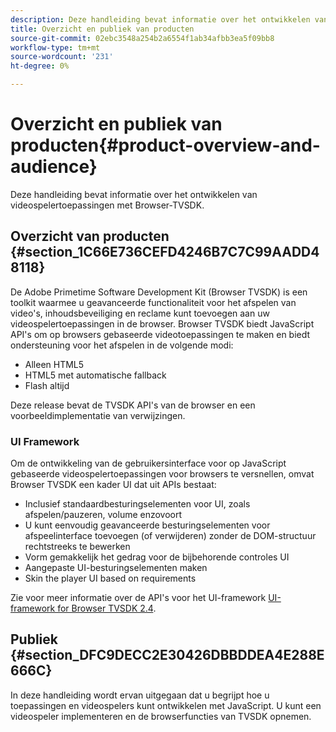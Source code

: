```yaml
---
description: Deze handleiding bevat informatie over het ontwikkelen van videospelertoepassingen met Browser-TVSDK.
title: Overzicht en publiek van producten
source-git-commit: 02ebc3548a254b2a6554f1ab34afbb3ea5f09bb8
workflow-type: tm+mt
source-wordcount: '231'
ht-degree: 0%

---
```


# Overzicht en publiek van producten{#product-overview-and-audience}

Deze handleiding bevat informatie over het ontwikkelen van videospelertoepassingen met Browser-TVSDK.

## Overzicht van producten {#section_1C66E736CEFD4246B7C7C99AADD48118}

De Adobe Primetime Software Development Kit (Browser TVSDK) is een toolkit waarmee u geavanceerde functionaliteit voor het afspelen van video&#39;s, inhoudsbeveiliging en reclame kunt toevoegen aan uw videospelertoepassingen in de browser. Browser TVSDK biedt JavaScript API&#39;s om op browsers gebaseerde videotoepassingen te maken en biedt ondersteuning voor het afspelen in de volgende modi:

* Alleen HTML5
* HTML5 met automatische fallback
* Flash altijd

Deze release bevat de TVSDK API&#39;s van de browser en een voorbeeldimplementatie van verwijzingen.

### UI Framework

Om de ontwikkeling van de gebruikersinterface voor op JavaScript gebaseerde videospelertoepassingen voor browsers te versnellen, omvat Browser TVSDK een kader UI dat uit APIs bestaat:

* Inclusief standaardbesturingselementen voor UI, zoals afspelen/pauzeren, volume enzovoort
* U kunt eenvoudig geavanceerde besturingselementen voor afspeelinterface toevoegen (of verwijderen) zonder de DOM-structuur rechtstreeks te bewerken
* Vorm gemakkelijk het gedrag voor de bijbehorende controles UI
* Aangepaste UI-besturingselementen maken
* Skin the player UI based on requirements

Zie voor meer informatie over de API&#39;s voor het UI-framework [UI-framework for Browser TVSDK 2.4](https://help.adobe.com/en_US/primetime/api/psdk/btvsdk-ui-framework/index.html).

## Publiek {#section_DFC9DECC2E30426DBBDDEA4E288E666C}

In deze handleiding wordt ervan uitgegaan dat u begrijpt hoe u toepassingen en videospelers kunt ontwikkelen met JavaScript. U kunt een videospeler implementeren en de browserfuncties van TVSDK opnemen.
